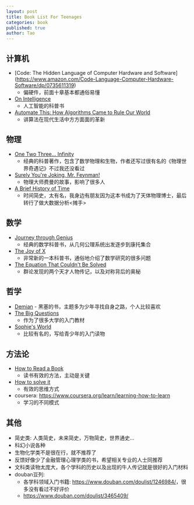 ```yaml
---
layout: post
title: Book List For Teenages
categories: book
published: true
author: Tao
---
```


<img src = "http://www.deliciousobsessions.com/wp-content/uploads/2011/12/BookList1.jpg" alt = "" style="display:none">

## 计算机
  - [Code: The Hidden Language of Computer Hardware and Software]
  (https://www.amazon.com/Code-Language-Computer-Hardware-Software/dp/0735611319)
    - 偏硬件，前面十章基本都通俗易懂
  - [On Intelligence](https://www.amazon.com/Intelligence-Understanding-Creation-Intelligent-Machines/dp/0805078533)
    - 人工智能的科普书
  - [Automate This: How Algorithms Came to Rule Our World](https://www.amazon.com/Automate-This-Algorithms-Markets-World/dp/1591846528)
    - 讲算法在现代生活中方方面面的革新

## 物理
  - [One Two Three... Infinity](https://www.amazon.com/One-Two-Three-Infinity-Speculations/dp/0486256642)
    - 经典的科普著作，包含了数学物理和生物，作者还写过很有名的《物理世界奇遇记》不过我还没看过
  - [Surely You're Joking, Mr. Feynman!](https://www.amazon.com/Surely-Feynman-Adventures-Curious-Character/dp/0393316041)
    - 物理大师费曼的故事，影响了很多人
  - [A Brief History of Time](https://www.amazon.com/Brief-History-Time-Stephen-Hawking/dp/0553380168)
    - 时间简史，太有名，我身边有朋友因为这本书成为了天体物理博士，最后转行了做大数据分析<摊手>

## 数学
  - [Journey through Genius](https://www.amazon.com/Journey-through-Genius-Theorems-Mathematics/dp/014014739X)
    - 经典的数学科普书，从几何公理系统出发逐步到康托集合
  - [The Joy of X](https://www.amazon.com/Joy-Guided-Tour-Math-Infinity/dp/0544105850)
    - 非常新的一本科普书，通俗地介绍了数学研究的很多问题
  - [The Equation That Couldn't Be Solved](https://www.amazon.com/Equation-That-Couldnt-Solved-Mathematical/dp/0743258215)
    - 群论发现的两个天才人物传记，以及对称背后的奥秘

## 哲学
  -  [Demian](https://www.amazon.com/Demian-Dover-Thrift-Editions-Hermann/dp/0486414132)
    - 黑塞的书，主题多为少年寻找自身之路，个人比较喜欢
  - [The Big Questions](https://www.amazon.com/Big-Questions-Short-Introduction-Philosophy/dp/0495595152)
    - 作为了很多大学的入门教材
  - [Sophie's World](https://www.amazon.com/Sophies-World-History-Philosophy-Classics/dp/0374530718)
    - 比较有名的，写给青少年的入门读物

## 方法论
  - [How to Read a Book](https://www.amazon.com/How-Read-Book-Intelligent-Touchstone/dp/0671212095)
    - 读书有效的方法，主动是关键
  - [How to solve it](https://www.amazon.com/How-Solve-Mathematical-Princeton-Science/dp/069111966X)
    - 有效的思维方式
  - coursera: <https://www.coursera.org/learn/learning-how-to-learn>
    - 学习的不同模式

## 其他
  - 简史类: 人类简史，未来简史，万物简史，世界通史...
  - 科幻小说各种
  - 生物化学类不是很在行，就不推荐了
  - 反馈好像少了金融管理心理学类的书，希望相关专业的人士同推荐
  - 文科类读物太庞大，各个学科的历史以及出现的牛人传记就是很好的入门材料
  - douban豆列:
    - 各学科领域入门书籍: <https://www.douban.com/doulist/1246984/>，很多没有看过不好评价
    - <https://www.douban.com/doulist/3465409/>

<div style = "height:50%;text-align: center;">
  <img src = "http://westernreservepublicmedia.org/images/plant-the-seed-logo.png" alt = "">
</div>
